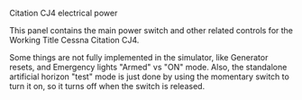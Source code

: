 Citation CJ4 electrical power

This panel contains the main power switch and other related controls for the 
Working Title Cessna Citation CJ4.

Some things are not fully implemented in the simulator, like Generator resets,
and Emergency lights "Armed" vs "ON" mode. Also, the standalone artificial 
horizon "test" mode is just done by using the momentary switch to turn it on,
so it turns off when the switch is released.
